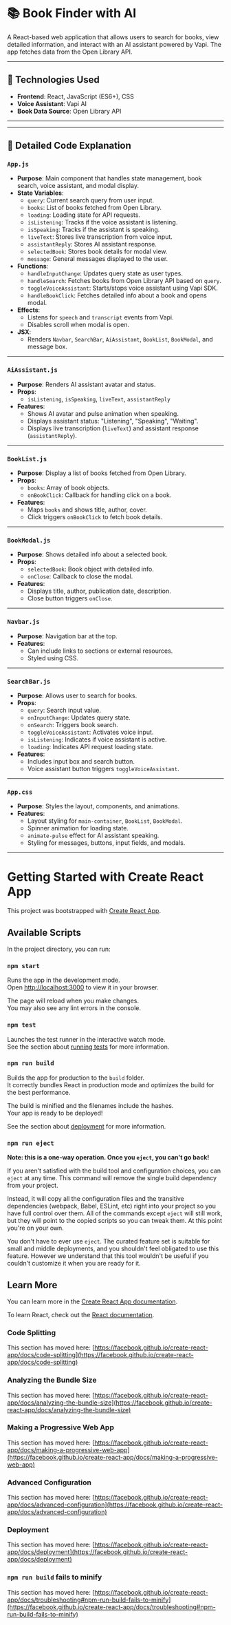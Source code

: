 
# 📚 Book Finder with AI

A React-based web application that allows users to search for books, view detailed information, and interact with an AI assistant powered by Vapi. The app fetches data from the Open Library API.

---

## 🧪 Technologies Used

- **Frontend**: React, JavaScript (ES6+), CSS
- **Voice Assistant**: Vapi AI
- **Book Data Source**: Open Library API

---

---

## 🧩 Detailed Code Explanation

### `App.js`

- **Purpose**: Main component that handles state management, book search, voice assistant, and modal display.
- **State Variables**:
  - `query`: Current search query from user input.
  - `books`: List of books fetched from Open Library.
  - `loading`: Loading state for API requests.
  - `isListening`: Tracks if the voice assistant is listening.
  - `isSpeaking`: Tracks if the assistant is speaking.
  - `liveText`: Stores live transcription from voice input.
  - `assistantReply`: Stores AI assistant response.
  - `selectedBook`: Stores book details for modal view.
  - `message`: General messages displayed to the user.
- **Functions**:
  - `handleInputChange`: Updates query state as user types.
  - `handleSearch`: Fetches books from Open Library API based on `query`.
  - `toggleVoiceAssistant`: Starts/stops voice assistant using Vapi SDK.
  - `handleBookClick`: Fetches detailed info about a book and opens modal.
- **Effects**:
  - Listens for `speech` and `transcript` events from Vapi.
  - Disables scroll when modal is open.
- **JSX**:
  - Renders `Navbar`, `SearchBar`, `AiAssistant`, `BookList`, `BookModal`, and message box.

---

### `AiAssistant.js`

- **Purpose**: Renders AI assistant avatar and status.
- **Props**:
  - `isListening`, `isSpeaking`, `liveText`, `assistantReply`
- **Features**:
  - Shows AI avatar and pulse animation when speaking.
  - Displays assistant status: "Listening", "Speaking", "Waiting".
  - Displays live transcription (`liveText`) and assistant response (`assistantReply`).

---

### `BookList.js`

- **Purpose**: Display a list of books fetched from Open Library.
- **Props**:
  - `books`: Array of book objects.
  - `onBookClick`: Callback for handling click on a book.
- **Features**:
  - Maps `books` and shows title, author, cover.
  - Click triggers `onBookClick` to fetch book details.

---

### `BookModal.js`

- **Purpose**: Shows detailed info about a selected book.
- **Props**:
  - `selectedBook`: Book object with detailed info.
  - `onClose`: Callback to close the modal.
- **Features**:
  - Displays title, author, publication date, description.
  - Close button triggers `onClose`.

---

### `Navbar.js`

- **Purpose**: Navigation bar at the top.
- **Features**:
  - Can include links to sections or external resources.
  - Styled using CSS.

---

### `SearchBar.js`

- **Purpose**: Allows user to search for books.
- **Props**:
  - `query`: Search input value.
  - `onInputChange`: Updates query state.
  - `onSearch`: Triggers book search.
  - `toggleVoiceAssistant`: Activates voice input.
  - `isListening`: Indicates if voice assistant is active.
  - `loading`: Indicates API request loading state.
- **Features**:
  - Includes input box and search button.
  - Voice assistant button triggers `toggleVoiceAssistant`.

---

### `App.css`

- **Purpose**: Styles the layout, components, and animations.
- **Features**:
  - Layout styling for `main-container`, `BookList`, `BookModal`.
  - Spinner animation for loading state.
  - `animate-pulse` effect for AI assistant speaking.
  - Styling for messages, buttons, input fields, and modals.

---


# Getting Started with Create React App

This project was bootstrapped with [Create React App](https://github.com/facebook/create-react-app).

## Available Scripts

In the project directory, you can run:

### `npm start`

Runs the app in the development mode.\
Open [http://localhost:3000](http://localhost:3000) to view it in your browser.

The page will reload when you make changes.\
You may also see any lint errors in the console.

### `npm test`

Launches the test runner in the interactive watch mode.\
See the section about [running tests](https://facebook.github.io/create-react-app/docs/running-tests) for more information.

### `npm run build`

Builds the app for production to the `build` folder.\
It correctly bundles React in production mode and optimizes the build for the best performance.

The build is minified and the filenames include the hashes.\
Your app is ready to be deployed!

See the section about [deployment](https://facebook.github.io/create-react-app/docs/deployment) for more information.

### `npm run eject`

**Note: this is a one-way operation. Once you `eject`, you can't go back!**

If you aren't satisfied with the build tool and configuration choices, you can `eject` at any time. This command will remove the single build dependency from your project.

Instead, it will copy all the configuration files and the transitive dependencies (webpack, Babel, ESLint, etc) right into your project so you have full control over them. All of the commands except `eject` will still work, but they will point to the copied scripts so you can tweak them. At this point you're on your own.

You don't have to ever use `eject`. The curated feature set is suitable for small and middle deployments, and you shouldn't feel obligated to use this feature. However we understand that this tool wouldn't be useful if you couldn't customize it when you are ready for it.

## Learn More

You can learn more in the [Create React App documentation](https://facebook.github.io/create-react-app/docs/getting-started).

To learn React, check out the [React documentation](https://reactjs.org/).

### Code Splitting

This section has moved here: [https://facebook.github.io/create-react-app/docs/code-splitting](https://facebook.github.io/create-react-app/docs/code-splitting)

### Analyzing the Bundle Size

This section has moved here: [https://facebook.github.io/create-react-app/docs/analyzing-the-bundle-size](https://facebook.github.io/create-react-app/docs/analyzing-the-bundle-size)

### Making a Progressive Web App

This section has moved here: [https://facebook.github.io/create-react-app/docs/making-a-progressive-web-app](https://facebook.github.io/create-react-app/docs/making-a-progressive-web-app)

### Advanced Configuration

This section has moved here: [https://facebook.github.io/create-react-app/docs/advanced-configuration](https://facebook.github.io/create-react-app/docs/advanced-configuration)

### Deployment

This section has moved here: [https://facebook.github.io/create-react-app/docs/deployment](https://facebook.github.io/create-react-app/docs/deployment)

### `npm run build` fails to minify

This section has moved here: [https://facebook.github.io/create-react-app/docs/troubleshooting#npm-run-build-fails-to-minify](https://facebook.github.io/create-react-app/docs/troubleshooting#npm-run-build-fails-to-minify)




